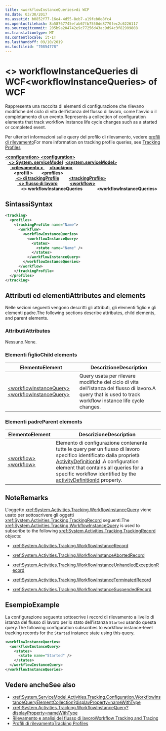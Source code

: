 ```yaml
---
title: <workflowInstanceQueries>di WCF
ms.date: 03/30/2017
ms.assetid: b0852f77-16e4-4d55-8eb7-a19feb0e8fc4
ms.openlocfilehash: 8a58767745efab67fb7550de8770fec2c6226117
ms.sourcegitcommit: 205b9a204742e9c77256d43ac9d94c3f82909808
ms.translationtype: MT
ms.contentlocale: it-IT
ms.lasthandoff: 09/10/2019
ms.locfileid: "70854778"
---
```

# <a name="workflowinstancequeries-of-wcf"></a><span data-ttu-id="14e01-102">\<> workflowInstanceQueries di WCF</span><span class="sxs-lookup"><span data-stu-id="14e01-102">\<workflowInstanceQueries> of WCF</span></span>

<span data-ttu-id="14e01-103">Rappresenta una raccolta di elementi di configurazione che rilevano modifiche del ciclo di vita dell'istanza del flusso di lavoro, come l'avvio o il completamento di un evento.</span><span class="sxs-lookup"><span data-stu-id="14e01-103">Represents a collection of configuration elements that track workflow instance life cycle changes such as a started or completed event.</span></span>  
  
<span data-ttu-id="14e01-104">Per ulteriori informazioni sulle query del profilo di rilevamento, vedere [profili di rilevamento](../../../windows-workflow-foundation/tracking-profiles.md)</span><span class="sxs-lookup"><span data-stu-id="14e01-104">For more information on tracking profile queries, see [Tracking Profiles](../../../windows-workflow-foundation/tracking-profiles.md)</span></span>  
  
<span data-ttu-id="14e01-105">[ **\<configuration>** ](../configuration-element.md)</span><span class="sxs-lookup"><span data-stu-id="14e01-105">[**\<configuration>**](../configuration-element.md)</span></span>\
<span data-ttu-id="14e01-106">&nbsp;&nbsp;[ **\<> System. serviceModel**](system-servicemodel.md)</span><span class="sxs-lookup"><span data-stu-id="14e01-106">&nbsp;&nbsp;[**\<system.serviceModel>**](system-servicemodel.md)</span></span>\
<span data-ttu-id="14e01-107">&nbsp;&nbsp;&nbsp;&nbsp;[ **\<rilevamento >** ](tracking-of-wcf.md)</span><span class="sxs-lookup"><span data-stu-id="14e01-107">&nbsp;&nbsp;&nbsp;&nbsp;[**\<tracking>**](tracking-of-wcf.md)</span></span>\
<span data-ttu-id="14e01-108">&nbsp;&nbsp;&nbsp;&nbsp;&nbsp;&nbsp; **\<profili >** </span><span class="sxs-lookup"><span data-stu-id="14e01-108">&nbsp;&nbsp;&nbsp;&nbsp;&nbsp;&nbsp;**\<profiles>**</span></span>\
<span data-ttu-id="14e01-109">&nbsp;&nbsp;&nbsp;&nbsp;&nbsp;&nbsp;&nbsp;&nbsp;[ **\<> di trackingProfile**](trackingprofile-of-wcf.md)</span><span class="sxs-lookup"><span data-stu-id="14e01-109">&nbsp;&nbsp;&nbsp;&nbsp;&nbsp;&nbsp;&nbsp;&nbsp;[**\<trackingProfile>**](trackingprofile-of-wcf.md)</span></span>\
<span data-ttu-id="14e01-110">&nbsp;&nbsp;&nbsp;&nbsp;&nbsp;&nbsp;&nbsp;&nbsp;&nbsp;&nbsp;[ **\<> flusso di lavoro**](workflow-of-wcf.md)</span><span class="sxs-lookup"><span data-stu-id="14e01-110">&nbsp;&nbsp;&nbsp;&nbsp;&nbsp;&nbsp;&nbsp;&nbsp;&nbsp;&nbsp;[**\<workflow>**](workflow-of-wcf.md)</span></span>\
<span data-ttu-id="14e01-111">&nbsp;&nbsp;&nbsp;&nbsp;&nbsp;&nbsp;&nbsp;&nbsp;&nbsp;&nbsp;&nbsp;&nbsp; **\<> workflowInstanceQueries**</span><span class="sxs-lookup"><span data-stu-id="14e01-111">&nbsp;&nbsp;&nbsp;&nbsp;&nbsp;&nbsp;&nbsp;&nbsp;&nbsp;&nbsp;&nbsp;&nbsp;**\<workflowInstanceQueries>**</span></span>  
  
## <a name="syntax"></a><span data-ttu-id="14e01-112">Sintassi</span><span class="sxs-lookup"><span data-stu-id="14e01-112">Syntax</span></span>  
  
```xml  
<tracking>
  <profiles>
    <trackingProfile name="Name">
      <workflow>
        <workflowInstanceQueries>
          <workflowInstanceQuery>
            <states>
              <state name="Name" />
            </states>
          </workflowInstanceQuery>
        </workflowInstanceQueries>
      </workflow>
    </trackingProfile>
  </profiles>
</tracking>
```  
  
## <a name="attributes-and-elements"></a><span data-ttu-id="14e01-113">Attributi ed elementi</span><span class="sxs-lookup"><span data-stu-id="14e01-113">Attributes and elements</span></span>

<span data-ttu-id="14e01-114">Nelle sezioni seguenti vengono descritti gli attributi, gli elementi figlio e gli elementi padre.</span><span class="sxs-lookup"><span data-stu-id="14e01-114">The following sections describe attributes, child elements, and parent elements.</span></span>  
  
### <a name="attributes"></a><span data-ttu-id="14e01-115">Attributi</span><span class="sxs-lookup"><span data-stu-id="14e01-115">Attributes</span></span>  

<span data-ttu-id="14e01-116">Nessuno.</span><span class="sxs-lookup"><span data-stu-id="14e01-116">None.</span></span>  
  
### <a name="child-elements"></a><span data-ttu-id="14e01-117">Elementi figlio</span><span class="sxs-lookup"><span data-stu-id="14e01-117">Child elements</span></span>  
  
|<span data-ttu-id="14e01-118">Elemento</span><span class="sxs-lookup"><span data-stu-id="14e01-118">Element</span></span>|<span data-ttu-id="14e01-119">Descrizione</span><span class="sxs-lookup"><span data-stu-id="14e01-119">Description</span></span>|  
|-------------|-----------------|  
|[<span data-ttu-id="14e01-120">\<workflowInstanceQuery></span><span class="sxs-lookup"><span data-stu-id="14e01-120">\<workflowInstanceQuery></span></span>](workflowinstancequery-of-wcf.md)|<span data-ttu-id="14e01-121">Query usata per rilevare modifiche del ciclo di vita dell'istanza del flusso di lavoro.</span><span class="sxs-lookup"><span data-stu-id="14e01-121">A query that is used to track workflow instance life cycle changes.</span></span>|  
  
### <a name="parent-elements"></a><span data-ttu-id="14e01-122">Elementi padre</span><span class="sxs-lookup"><span data-stu-id="14e01-122">Parent elements</span></span>  
  
|<span data-ttu-id="14e01-123">Elemento</span><span class="sxs-lookup"><span data-stu-id="14e01-123">Element</span></span>|<span data-ttu-id="14e01-124">Descrizione</span><span class="sxs-lookup"><span data-stu-id="14e01-124">Description</span></span>|  
|-------------|-----------------|  
|[<span data-ttu-id="14e01-125">\<workflow></span><span class="sxs-lookup"><span data-stu-id="14e01-125">\<workflow></span></span>](../windows-workflow-foundation/workflow.md)|<span data-ttu-id="14e01-126">Elemento di configurazione contenente tutte le query per un flusso di lavoro specifico identificato dalla proprietà [ActivityDefinitionId](xref:System.ServiceModel.Activities.Tracking.Configuration.ProfileWorkflowElement.ActivityDefinitionId) .</span><span class="sxs-lookup"><span data-stu-id="14e01-126">A configuration element that contains all queries for a specific workflow identified by the [activityDefinitionId](xref:System.ServiceModel.Activities.Tracking.Configuration.ProfileWorkflowElement.ActivityDefinitionId) property.</span></span>|  
  
## <a name="remarks"></a><span data-ttu-id="14e01-127">Note</span><span class="sxs-lookup"><span data-stu-id="14e01-127">Remarks</span></span>

<span data-ttu-id="14e01-128">L'oggetto <xref:System.Activities.Tracking.WorkflowInstanceQuery> viene usato per sottoscrivere gli oggetti <xref:System.Activities.Tracking.TrackingRecord> seguenti:</span><span class="sxs-lookup"><span data-stu-id="14e01-128">The <xref:System.Activities.Tracking.WorkflowInstanceQuery> is used to subscribe to the following <xref:System.Activities.Tracking.TrackingRecord> objects:</span></span>  
  
- <xref:System.Activities.Tracking.WorkflowInstanceRecord>  
  
- <xref:System.Activities.Tracking.WorkflowInstanceAbortedRecord>  
  
- <xref:System.Activities.Tracking.WorkflowInstanceUnhandledExceptionRecord>  
  
- <xref:System.Activities.Tracking.WorkflowInstanceTerminatedRecord>  
  
- <xref:System.Activities.Tracking.WorkflowInstanceSuspendedRecord>  
  
## <a name="example"></a><span data-ttu-id="14e01-129">Esempio</span><span class="sxs-lookup"><span data-stu-id="14e01-129">Example</span></span>  

<span data-ttu-id="14e01-130">La configurazione seguente sottoscrive i record di rilevamento a livello di istanza del flusso di lavoro per lo stato dell'istanza `Started` usando questa query.</span><span class="sxs-lookup"><span data-stu-id="14e01-130">The following configuration subscribes to workflow instance-level tracking records for the `Started` instance state using this query.</span></span>  
  
```xml  
<workflowInstanceQueries>
  <workflowInstanceQuery>
    <states>
      <state name="Started" />
    </states>
  </workflowInstanceQuery>
</workflowInstanceQueries>
```  
  
## <a name="see-also"></a><span data-ttu-id="14e01-131">Vedere anche</span><span class="sxs-lookup"><span data-stu-id="14e01-131">See also</span></span>

- <xref:System.ServiceModel.Activities.Tracking.Configuration.WorkflowInstanceQueryElementCollection?displayProperty=nameWithType>
- <xref:System.Activities.Tracking.WorkflowInstanceQuery?displayProperty=nameWithType>
- [<span data-ttu-id="14e01-132">Rilevamento e analisi del flusso di lavoro</span><span class="sxs-lookup"><span data-stu-id="14e01-132">Workflow Tracking and Tracing</span></span>](../../../windows-workflow-foundation/workflow-tracking-and-tracing.md)
- [<span data-ttu-id="14e01-133">Profili di rilevamento</span><span class="sxs-lookup"><span data-stu-id="14e01-133">Tracking Profiles</span></span>](../../../windows-workflow-foundation/tracking-profiles.md)
